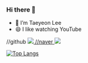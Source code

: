 ### Hi there 👋

- 🔭 I’m Taeyeon Lee
- 😄 I like watching YouTube

//github
<a href="https://github.com/leetaeyeon11111" target="_blank"><img src="https://img.shields.io/badge/github-181717?style=for-the-badge&logo=github&logoColor=white">
//naver
<a href="https://blog.naver.com/hahaha2662" target="_blank"><img src="https://img.shields.io/badge/NAVER-03C75A?style=for-the-badge&logo=aws&logoColor=white">
  
[![Top Langs](https://github-readme-stats.vercel.app/api/top-langs/?username=anuraghazra)](https://github.com/anuraghazra/github-readme-stats)





